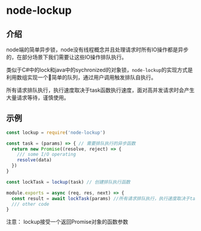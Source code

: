 # node-lockup

## 介绍

node端的简单异步锁，node没有线程概念并且处理请求时所有IO操作都是异步的，在部分场景下我们需要让这些IO操作排队执行。

类似于C#中的lock和java中的sychronized的对象锁，`node-lockup`的实现方式是利用数组实现一个简单的队列，通过用户调用触发排队自执行。

所有请求排队执行，执行速度取决于task函数执行速度，面对高并发请求时会产生大量请求等待，谨慎使用。

## 示例


``` javascript
const lockup = require('node-lockup')

const task = (params) => { // 需要排队执行的异步函数
  return new Promise((resolve, reject) => {
    /// some I/O operating
    resolve(data) 
  })
}

const lockTask = lockup(task) // 创建排队执行函数

module.exports = async (req, res, next) => {
  const result = await lockTask(params) //所有请求排队执行，执行速度取决于task函数执行速度
  /// other code
}
```

注意： lockup接受一个返回Promise对象的函数参数